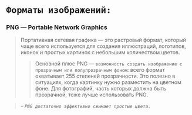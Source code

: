 # `Форматы изображений:`

###  PNG — Portable Network Graphics
>Портативная сетевая графика — это растровый формат, который чаще всего используется для создания иллюстраций, логотипов, иконок и простых картинок с небольшим количеством цветов. 
>>Основной плюс PNG — `возможность создать изображение с прозрачным или полупрозрачным фоном`: всего формат охватывает 255 степеней прозрачности. Это полезно в ситуациях, когда картинку нужно разместить на цветном фоне. Для фотографий, часть которых должна быть прозрачной, тоже лучше использовать PNG.

> *- `PNG достаточно эффективно сжимает простые цвета.`*
